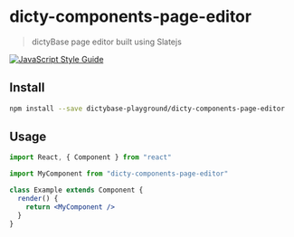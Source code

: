 # dicty-components-page-editor

> dictyBase page editor built using Slatejs

[![JavaScript Style Guide](https://img.shields.io/badge/code_style-standard-brightgreen.svg)](https://standardjs.com)

## Install

```bash
npm install --save dictybase-playground/dicty-components-page-editor
```

## Usage

```jsx
import React, { Component } from "react"

import MyComponent from "dicty-components-page-editor"

class Example extends Component {
  render() {
    return <MyComponent />
  }
}
```
